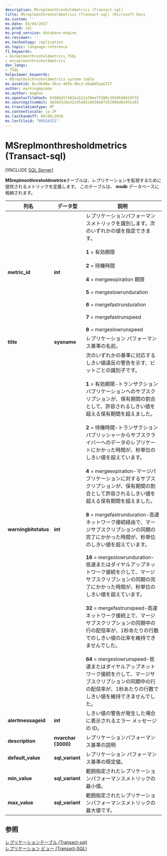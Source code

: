 ```yaml
---
description: MSreplmonthresholdmetrics (Transact-sql)
title: MSreplmonthresholdmetrics (Transact-sql) |Microsoft Docs
ms.custom: ''
ms.date: 03/04/2017
ms.prod: sql
ms.prod_service: database-engine
ms.reviewer: ''
ms.technology: replication
ms.topic: language-reference
f1_keywords:
- msreplmonthresholdmetrics_TSQL
- msreplmonthresholdmetrics
dev_langs:
- TSQL
helpviewer_keywords:
- MSreplmonthresholdmetrics system table
ms.assetid: 0cc9b40a-36ce-485b-9bc2-d4abd5aa6727
author: markingmyname
ms.author: maghan
ms.openlocfilehash: 63006d1f481ba512a78ee73208c39206d0d19ff9
ms.sourcegitcommit: dd36d1cbe32cd5a65c6638e8f252b0bd8145e165
ms.translationtype: MT
ms.contentlocale: ja-JP
ms.lasthandoff: 09/08/2020
ms.locfileid: "89524321"
---
```

# <a name="msreplmonthresholdmetrics-transact-sql"></a>MSreplmonthresholdmetrics (Transact-sql)
[!INCLUDE [SQL Server](../../includes/applies-to-version/sqlserver.md)]

  **MSreplmonthresholdmetrics**テーブルは、レプリケーションを監視するために提供されるメトリックを定義します。 このテーブルは、 **msdb** データベースに格納されます。  
  
|列名|データ型|説明|  
|-----------------|---------------|-----------------|  
|**metric_id**|**int**|レプリケーションパフォーマンスメトリックを識別します。次のいずれかの値を指定できます。<br /><br /> **1** = 有効期限<br /><br /> **2** = 待機時間<br /><br /> **4** = mergeexpiration 期限<br /><br /> **5** = mergeslowrunduration<br /><br /> **6** = mergefastrunduration<br /><br /> **7** = mergefastrunspeed<br /><br /> **8** = mergeslowrunspeed|  
|**title**|**sysname**|レプリケーション パフォーマンス基準の名前。|  
|**warningbitstatus**|**int**|次のいずれかの基準に対応するしきい値違反の警告を示す、ビットごとの識別子です。<br /><br /> **1** = 有効期限-トランザクションパブリケーションへのサブスクリプションが、保有期間の割合として、許容されるしきい値を超える保有期間を超えました。<br /><br /> **2** = 待機時間-トランザクションパブリッシャーからサブスクライバーへのデータのレプリケートにかかった時間が、秒単位のしきい値を超えています。<br /><br /> **4** = mergeexpiration-マージパブリケーションに対するサブスクリプションが、保有期間の割合として許容されるしきい値を超える保有期間を超えました。<br /><br /> **8** = mergefastrunduration-高速ネットワーク接続経由で、マージサブスクリプションの同期の完了にかかった時間が、秒単位のしきい値を超えています。<br /><br /> **16** = mergeslowrunduration-低速またはダイヤルアップネットワーク接続を介して、マージサブスクリプションの同期の完了にかかった時間が、秒単位のしきい値を超えています。<br /><br /> **32** = mergefastrunspeed-高速ネットワーク接続上で、マージサブスクリプションの同期中の行の配信率が、1秒あたりの行数でのしきい値の比率を維持できませんでした。<br /><br /> **64** = mergeslowrunspeed-低速またはダイヤルアップネットワーク接続を介して、マージサブスクリプションの同期中の行の配信率が、1秒あたりの行数でしきい値を維持できませんでした。|  
|**alertmessageid**|**int**|しきい値の警告が発生した場合に表示されるエラー メッセージの ID。|  
|**description**|**nvarchar (3000)**|レプリケーションパフォーマンス基準の説明|  
|**default_value**|**sql_variant**|レプリケーション パフォーマンス基準の既定値。|  
|**min_value**|**sql_variant**|範囲指定されたレプリケーションパフォーマンスメトリックの最小値。|  
|**max_value**|**sql_variant**|範囲指定されたレプリケーションパフォーマンスメトリックの最大値です。|  
  
## <a name="see-also"></a>参照  
 [レプリケーションテーブル &#40;Transact-sql&#41;](../../relational-databases/system-tables/replication-tables-transact-sql.md)   
 [レプリケーション ビュー &#40;Transact-SQL&#41;](../../relational-databases/system-views/replication-views-transact-sql.md)  
  
  
